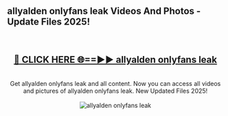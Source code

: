<h2>allyalden onlyfans leak Videos And Photos - Update Files 2025!</h2>
<br>
<div align="center">
<h2><a href="https://linkcuts.com/hfmhzwbr" rel="nofollow">🔴 CLICK HERE 🌐==►► allyalden onlyfans leak</a></h2>
<br>
Get allyalden onlyfans leak and all content. Now you can access all videos and pictures of allyalden onlyfans leak. New Updated Files 2025!
<br>
<br>
<a href="https://linkcuts.com/hfmhzwbr" rel="nofollow" data-target="animated-image.originalLink"><img src="https://i.ibb.co.com/WyWwxjT/player-gif2.gif" alt="allyalden onlyfans leak" style="max-width: 100%; display: inline-block;" data-target="animated-image.originalImage"></a>
</div>
<br>